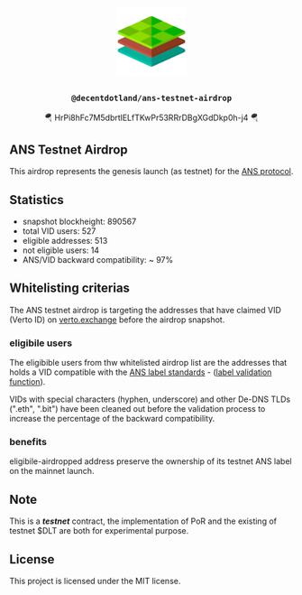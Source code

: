 <p align="center">
  <a href="https://decent.land">
    <img src="./src/utils/img/logo25.png" height="124">
  </a>
  <h3 align="center"><code>@decentdotland/ans-testnet-airdrop</code></h3>
  <p align="center">🪂 HrPi8hFc7M5dbrtlELfTKwPr53RRrDBgXGdDkp0h-j4 🪂</p>
</p>

## ANS Testnet Airdrop
This airdrop represents the genesis launch (as testnet) for the [ANS protocol](https://github.com/decentldotland/ANS).

## Statistics
- snapshot blockheight: 890567
- total VID users: 527
- eligible addresses: 513
- not eligible users: 14
- ANS/VID backward compatibility: ~ 97%

## Whitelisting criterias
The ANS testnet airdrop is targeting the addresses that have claimed VID (Verto ID) on [verto.exchange](https://verto.exchange) before the airdrop snapshot.

### eligibile users
The eligibible users from thw whitelisted airdrop list are the addresses that holds a VID compatible with the [ANS label standards](https://github.com/decentldotland/ANS/#labels-string-handling) - ([label validation function](https://github.com/decentldotland/ANS/blob/main/contracts/ans.js#L533)).

VIDs with special characters (hyphen, underscore) and other De-DNS TLDs (".eth", ".bit") have been cleaned out before the validation process to increase the percentage of the backward compatibility.

### benefits
eligibile-airdropped address preserve the ownership of its testnet ANS label on the mainnet launch.

## Note
This is a ***testnet*** contract, the implementation of PoR and the existing of testnet $DLT are both for experimental purpose.

## License 
This project is licensed under the MIT license.